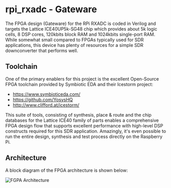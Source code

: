 # rpi_rxadc - Gateware
The FPGA design (Gateware) for the RPi RXADC is coded in Verilog and targets
the Lattice ICE40UP5k-SG48 chip which provides about 5k logic cells, 8 DSP
cores, 120kbits block RAM and 1024kbits single-port RAM. While somewhat small
compared to FPGAs typically used for SDR applications, this device has plenty
of resources for a simple SDR downconverter that performs well.

## Toolchain
One of the primary enablers for this project is the excellent Open-Source
FPGA toolchain provided by Symbiotic EDA and their Icestorm project:

* https://www.symbioticeda.com/
* https://github.com/YosysHQ
* http://www.clifford.at/icestorm/

This suite of tools, consisting of synthesis, place & route and the chip
databases for the Lattice ICE40 family of parts enables a comprehensive FPGA
design flow that supports excellent performance with high-level DSP constructs
required for this SDR application. Amazingly, it's even possible to run the
entire design, synthesis and test process directly on the Raspberry Pi.

## Architecture
A block diagram of the FPGA architecture is shown below:

![FGPA Architecture](https://github.com/emeb/rpi_rxadc/blob/master/documents/fpga_0.png)
